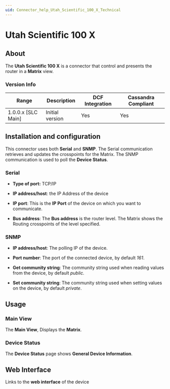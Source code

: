```yaml
---
uid: Connector_help_Utah_Scientific_100_X_Technical
---
```


# Utah Scientific 100 X

## About

The **Utah Scientific 100 X** is a connector that control and presents the router in a **Matrix** view.

### Version Info

| Range | Description | DCF Integration | Cassandra Compliant |
|----------------------|-----------------|---------------------|-------------------------|
| 1.0.0.x [SLC Main]   | Initial version | Yes                 | Yes                     |


## Installation and configuration

This connector uses both **Serial** and **SNMP**. The Serial communication retrieves and updates the crosspoints for the Matrix. The SNMP communication is used to poll the **Device Status**.

### Serial
- **Type of port:** TCP/IP

- **IP address/host**: the IP Address of the device

- **IP port**: This is the **IP Port** of the device on which you want to communicate.

- **Bus address**: The **Bus address** is the router level. The Matrix shows the Routing crosspoints of the level specified.

### SNMP
- **IP address/host**: The polling IP of the device.

- **Port number**: The port of the connected device, by default *161*.

- **Get community string**: The community string used when reading values from the device, by default *public.*

- **Set community string**: The community string used when setting values on the device, by default *private*.

## Usage

### Main View

The **Main View**, Displays the **Matrix**.

### Device Status

The **Device Status** page shows **General Device Information**.

## Web Interface
Links to the **web interface** of the device
